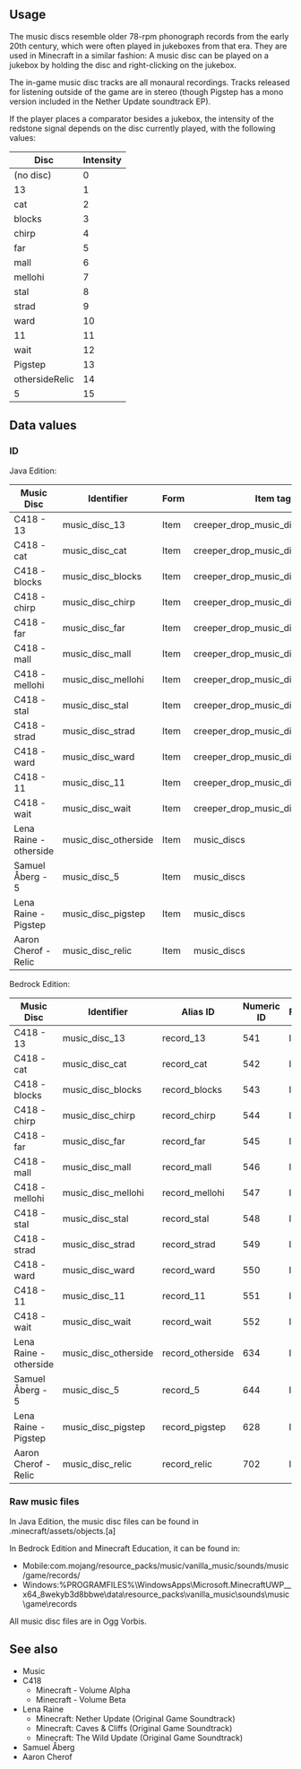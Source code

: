 ## Usage
The music discs resemble older 78-rpm phonograph records from the early 20th century, which were often played in jukeboxes from that era. They are used in Minecraft in a similar fashion: A music disc can be played on a jukebox by holding the disc and right-clicking on the jukebox.

The in-game music disc tracks are all monaural recordings. Tracks released for listening outside of the game are in stereo (though Pigstep has a mono version included in the Nether Update soundtrack EP).

If the player places a comparator besides a jukebox, the intensity of the redstone signal depends on the disc currently played, with the following values:

| Disc           | Intensity |
|----------------|-----------|
| (no disc)      | 0         |
| 13             | 1         |
| cat            | 2         |
| blocks         | 3         |
| chirp          | 4         |
| far            | 5         |
| mall           | 6         |
| mellohi        | 7         |
| stal           | 8         |
| strad          | 9         |
| ward           | 10        |
| 11             | 11        |
| wait           | 12        |
| Pigstep        | 13        |
| othersideRelic | 14        |
| 5              | 15        |

## Data values
### ID
Java Edition:

| Music Disc             | Identifier           | Form | Item tags                           | Translation key                                                             |
|------------------------|----------------------|------|-------------------------------------|-----------------------------------------------------------------------------|
| C418 - 13              | music_disc_13        | Item | creeper_drop_music_discsmusic_discs | item.minecraft.music_disc_13item.minecraft.music_disc_13.desc               |
| C418 - cat             | music_disc_cat       | Item | creeper_drop_music_discsmusic_discs | item.minecraft.music_disc_catitem.minecraft.music_disc_cat.desc             |
| C418 - blocks          | music_disc_blocks    | Item | creeper_drop_music_discsmusic_discs | item.minecraft.music_disc_blocksitem.minecraft.music_disc_blocks.desc       |
| C418 - chirp           | music_disc_chirp     | Item | creeper_drop_music_discsmusic_discs | item.minecraft.music_disc_chirpitem.minecraft.music_disc_chirp.desc         |
| C418 - far             | music_disc_far       | Item | creeper_drop_music_discsmusic_discs | item.minecraft.music_disc_faritem.minecraft.music_disc_far.desc             |
| C418 - mall            | music_disc_mall      | Item | creeper_drop_music_discsmusic_discs | item.minecraft.music_disc_mallitem.minecraft.music_disc_mall.desc           |
| C418 - mellohi         | music_disc_mellohi   | Item | creeper_drop_music_discsmusic_discs | item.minecraft.music_disc_mellohiitem.minecraft.music_disc_mellohi.desc     |
| C418 - stal            | music_disc_stal      | Item | creeper_drop_music_discsmusic_discs | item.minecraft.music_disc_stalitem.minecraft.music_disc_stal.desc           |
| C418 - strad           | music_disc_strad     | Item | creeper_drop_music_discsmusic_discs | item.minecraft.music_disc_straditem.minecraft.music_disc_strad.desc         |
| C418 - ward            | music_disc_ward      | Item | creeper_drop_music_discsmusic_discs | item.minecraft.music_disc_warditem.minecraft.music_disc_ward.desc           |
| C418 - 11              | music_disc_11        | Item | creeper_drop_music_discsmusic_discs | item.minecraft.music_disc_11item.minecraft.music_disc_11.desc               |
| C418 - wait            | music_disc_wait      | Item | creeper_drop_music_discsmusic_discs | item.minecraft.music_disc_waititem.minecraft.music_disc_wait.desc           |
| Lena Raine - otherside | music_disc_otherside | Item | music_discs                         | item.minecraft.music_disc_othersideitem.minecraft.music_disc_otherside.desc |
| Samuel Åberg - 5       | music_disc_5         | Item | music_discs                         | item.minecraft.music_disc_5item.minecraft.music_disc_5.desc                 |
| Lena Raine - Pigstep   | music_disc_pigstep   | Item | music_discs                         | item.minecraft.music_disc_pigstepitem.minecraft.music_disc_pigstep.desc     |
| Aaron Cherof - Relic   | music_disc_relic     | Item | music_discs                         | item.minecraft.music_disc_relicitem.minecraft.music_disc_relic.desc         |

Bedrock Edition:

| Music Disc             | Identifier           | Alias ID         | Numeric ID | Form | Translation key                            |
|------------------------|----------------------|------------------|------------|------|--------------------------------------------|
| C418 - 13              | music_disc_13        | record_13        | 541        | Item | item.record.nameitem.record_13.desc        |
| C418 - cat             | music_disc_cat       | record_cat       | 542        | Item | item.record.nameitem.record_cat.desc       |
| C418 - blocks          | music_disc_blocks    | record_blocks    | 543        | Item | item.record.nameitem.record_blocks.desc    |
| C418 - chirp           | music_disc_chirp     | record_chirp     | 544        | Item | item.record.nameitem.record_chirp.desc     |
| C418 - far             | music_disc_far       | record_far       | 545        | Item | item.record.nameitem.record_far.desc       |
| C418 - mall            | music_disc_mall      | record_mall      | 546        | Item | item.record.nameitem.record_mall.desc      |
| C418 - mellohi         | music_disc_mellohi   | record_mellohi   | 547        | Item | item.record.nameitem.record_mellohi.desc   |
| C418 - stal            | music_disc_stal      | record_stal      | 548        | Item | item.record.nameitem.record_stal.desc      |
| C418 - strad           | music_disc_strad     | record_strad     | 549        | Item | item.record.nameitem.record_strad.desc     |
| C418 - ward            | music_disc_ward      | record_ward      | 550        | Item | item.record.nameitem.record_ward.desc      |
| C418 - 11              | music_disc_11        | record_11        | 551        | Item | item.record.nameitem.record_11.desc        |
| C418 - wait            | music_disc_wait      | record_wait      | 552        | Item | item.record.nameitem.record_wait.desc      |
| Lena Raine - otherside | music_disc_otherside | record_otherside | 634        | Item | item.record.nameitem.record_otherside.desc |
| Samuel Åberg - 5       | music_disc_5         | record_5         | 644        | Item | item.record.nameitem.record_5.desc         |
| Lena Raine - Pigstep   | music_disc_pigstep   | record_pigstep   | 628        | Item | item.record.nameitem.record_pigstep.desc   |
| Aaron Cherof - Relic   | music_disc_relic     | record_relic     | 702        | Item | item.record.nameitem.record_relic.desc     |

### Raw music files
In Java Edition, the music disc files can be found in .minecraft/assets/objects.[a]

In Bedrock Edition and Minecraft Education, it can be found in:

- Mobile:com.mojang/resource_packs/music/vanilla_music/sounds/music/game/records/
- Windows:%PROGRAMFILES%\WindowsApps\Microsoft.MinecraftUWP_<version>_x64_8wekyb3d8bbwe\data\resource_packs\vanilla_music\sounds\music\game\records

All music disc files are in Ogg Vorbis.

## See also
- Music
- C418
	- Minecraft - Volume Alpha
	- Minecraft - Volume Beta
- Lena Raine
	- Minecraft: Nether Update (Original Game Soundtrack)
	- Minecraft: Caves & Cliffs (Original Game Soundtrack)
	- Minecraft: The Wild Update (Original Game Soundtrack)
- Samuel Åberg
- Aaron Cherof


